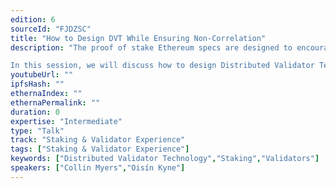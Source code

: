 ```yaml
---
edition: 6
sourceId: "FJDZSC"
title: "How to Design DVT While Ensuring Non-Correlation"
description: "The proof of stake Ethereum specs are designed to encourage decentralization by punishing centralization. 

In this session, we will discuss how to design Distributed Validator Technology in a way that minimizes correlation risk by using design choices across distributed key generation, middleware, networking topology, and versioning. We'll also describe why creating a trust-minimized, non-custodial, and non-correlated architecture is the most healthy way to enable multi-operator staking."
youtubeUrl: ""
ipfsHash: ""
ethernaIndex: ""
ethernaPermalink: ""
duration: 0
expertise: "Intermediate"
type: "Talk"
track: "Staking & Validator Experience"
tags: ["Staking & Validator Experience"]
keywords: ["Distributed Validator Technology","Staking","Validators"]
speakers: ["Collin Myers","Oisín Kyne"]
---
```

